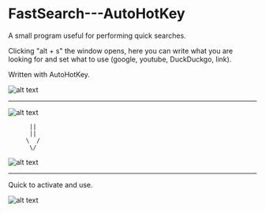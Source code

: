 # FastSearch---AutoHotKey
A small program useful for performing quick searches.

Clicking "alt + s" the window opens, here you can write what you are looking for and set what to use (google, youtube, DuckDuckgo, link). 

Written with AutoHotKey.

![alt text](https://github.com/ZETALVX/FastSearch-AutoHotKey/blob/main/CaptureExamples/Cattura22.png?raw=true)

------------------------------------------------------------------------------------------------------------

![alt text](https://github.com/ZETALVX/FastSearch-AutoHotKey/blob/main/CaptureExamples/Cattura33.png?raw=true)

          ||
          ||
         \  /   
          \/ 
  
![alt text](https://github.com/ZETALVX/FastSearch-AutoHotKey/blob/main/CaptureExamples/Cattura55.png?raw=true)

------------------------------------------------------------------------------------------------------------


Quick to activate and use.

![alt text](https://github.com/ZETALVX/FastSearch-AutoHotKey/blob/main/CaptureExamples/Cattura77.png?raw=true)
